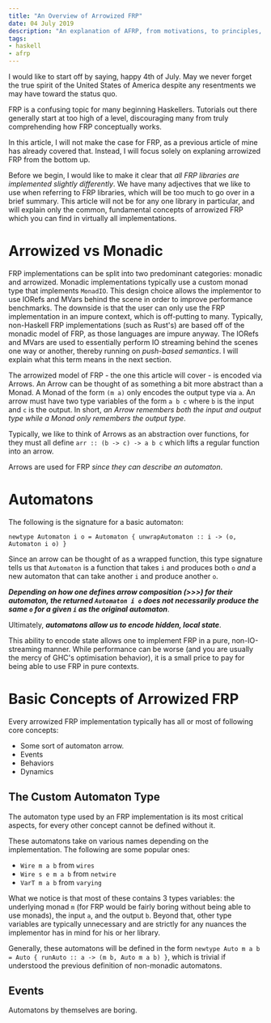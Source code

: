 ```yaml
---
title: "An Overview of Arrowized FRP"
date: 04 July 2019
description: "An explanation of AFRP, from motivations, to principles, and lastly, implementation."
tags:
- haskell
- afrp
---
```


I would like to start off by saying, happy 4th of July. May we never forget the true spirit of the United States of America despite any resentments we may have toward the status quo.

FRP is a confusing topic for many beginning Haskellers. Tutorials out there generally start at too high of a level, discouraging many from truly comprehending how FRP conceptually works.

In this article, I will not make the case for FRP, as a previous article of mine has already covered that. Instead, I will focus solely on explaning arrowized FRP from the bottom up.

Before we begin, I would like to make it clear that _all FRP libraries are implemented slightly differently_. We have many adjectives that we like to use when referring to FRP libraries, which will be too much to go over in a brief summary. This article will not be for any one library in particular, and will explain only the common, fundamental concepts of arrowized FRP which you can find in virtually all implementations.

# Arrowized vs Monadic

FRP implementations can be split into two predominant categories: monadic and arrowized. Monadic implementations typically use a custom monad type that implements `MonadIO`. This design choice allows the implementor to use IORefs and MVars behind the scene in order to improve performance benchmarks. The downside is that the user can only use the FRP implementation in an impure context, which is off-putting to many. Typically, non-Haskell FRP implementations (such as Rust's) are based off of the monadic model of FRP, as those languages are impure anyway. The IORefs and MVars are used to essentially perform IO streaming behind the scenes one way or another, thereby running on _push-based semantics_. I will explain what this term means in the next section.

The arrowized model of FRP - the one this article will cover - is encoded via Arrows. An Arrow can be thought of as something a bit more abstract than a Monad. A Monad of the form `(m a)` only encodes the output type via `a`. An arrow must have two type variables of the form `a b c` where `b` is the input and `c` is the output. In short, _an Arrow remembers both the input and output type while a Monad only remembers the output type_.

Typically, we like to think of Arrows as an abstraction over functions, for they must all define `arr :: (b -> c) -> a b c` which lifts a regular function into an arrow.

Arrows are used for FRP _since they can describe an automaton_.

# Automatons

The following is the signature for a basic automaton:

`newtype Automaton i o = Automaton { unwrapAutomaton :: i -> (o, Automaton i o) }`

Since an arrow can be thought of as a wrapped function, this type signature tells us that `Automaton` is a function that takes `i` and produces both `o` _and_ a new automaton that can take another `i` and produce another `o`.

***Depending on how one defines arrow composition (>>>) for their automaton, the returned `Automaton i o` does not necessarily produce the same `o` for a given `i` as the original automaton***.

Ultimately, ***automatons allow us to encode hidden, local state***.

This ability to encode state allows one to implement FRP in a pure, non-IO-streaming manner. While performance can be worse (and you are usually the mercy of GHC's optimisation behavior), it is a small price to pay for being able to use FRP in pure contexts.

# Basic Concepts of Arrowized FRP

Every arrowized FRP implementation typically has all or most of following core concepts:

- Some sort of automaton arrow.
- Events
- Behaviors
- Dynamics

## The Custom Automaton Type

The automaton type used by an FRP implementation is its most critical aspects, for every other concept cannot be defined without it.

These automatons take on various names depending on the implementation. The following are some popular ones:

- `Wire m a b` from `wires`
- `Wire s e m a b` from `netwire`
- `VarT m a b` from `varying`

What we notice is that most of these contains 3 types variables: the underlying monad `m` (for FRP would be fairly boring without being able to use monads), the input `a`, and the output `b`. Beyond that, other type variables are typically unnecessary and are strictly for any nuances the implementor has in mind for his or her library.

Generally, these automatons will be defined in the form `newtype Auto m a b = Auto { runAuto :: a -> (m b, Auto m a b) }`, which is trivial if understood the previous definition of non-monadic automatons.

## Events

Automatons by themselves are boring.

